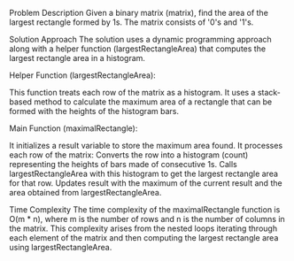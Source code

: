 Problem Description
Given a binary matrix (matrix), find the area of the largest rectangle formed by 1s. The matrix consists of '0's and '1's.

Solution Approach
The solution uses a dynamic programming approach along with a helper function (largestRectangleArea) that computes the largest rectangle area in a histogram.

Helper Function (largestRectangleArea):

This function treats each row of the matrix as a histogram.
It uses a stack-based method to calculate the maximum area of a rectangle that can be formed with the heights of the histogram bars.


Main Function (maximalRectangle):

It initializes a result variable to store the maximum area found.
It processes each row of the matrix:
Converts the row into a histogram (count) representing the heights of bars made of consecutive 1s.
Calls largestRectangleArea with this histogram to get the largest rectangle area for that row.
Updates result with the maximum of the current result and the area obtained from largestRectangleArea.


Time Complexity
The time complexity of the maximalRectangle function is O(m * n), where m is the number of rows and n is the number of columns in the matrix. This complexity arises from the nested loops iterating through each element of the matrix and then computing the largest rectangle area using largestRectangleArea.
